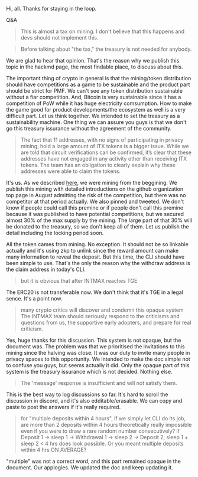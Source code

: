 Hi, all. Thanks for staying in the loop.

Q&A

>This is almost a tax on mining. I don't believe that this happens and devs should not implement this.

>Before talking about "the tax," the treasury is not needed for anybody.

We are glad to hear that opinion. That's the reason why we publish this topic in the hackmd page, the most findable place, to discuss about this. 

The important thing of crypto in general is that the mining/token distribution should have competitions as a game to be sustainable and the product part should be strict for PMF.
We can't see any token distribution sustainable without a fiar competition. And, Bitcoin is very sustainable since it has a competition of PoW while it has huge electricity comsumption.
How to make the game good for product developments/the ecosystem as well is a very difficult part. Let us think together. We intended to set the treasury as a sustainability machine.
One thing we can assure you guys is that we don't go this treasury issurance without the agreement of the community.

>The fact that 11 addresses, with no signs of participating in privacy mining, hold a large amount of ITX tokens is a bigger issue. While we are told that circuit verifications can be confirmed, it’s clear that these addresses have not engaged in any activity other than receiving ITX tokens. The team has an obligation to clearly explain why these addresses were able to claim the tokens.

It's us. As we described [here](https://hackmd.io/zNLtkMXXSCernbkTf1BTrQ?view#The-history-of-this-mining), we were mining from the beggining.
We publish this mining with detailed introductions on the github organization top page in August admitting the risk of the competition, but there was no competitor at that period actually. We also pinned and tweeted.
We don't know if people could call this premine or if people don't call this premine because it was published to have potential competitions, but we secured almost 30% of the max supply by the mining.
The large part of that 30% will be donated to the treasury, so we don't keep all of them. Let us publish the detail including the locking period soon.

All the token cames from mining. No exception. It should not be so linkable actually and it's using zkp to unlink since the reward amount can make many information to reveal the deposit.
But this time, the CLI should have been simple to use. That's the only the reason why the withdraw address is the claim address in today's CLI.

>but it is obvious that after INTMAX reaches TGE

The ERC20 is not transferable now. We don't think that it's TGE in a legal sence. It's a point now.

>many crypto critics will discover and condemn this opaque system
>The INTMAX team should seriously respond to the criticisms and questions from us, the supportive early adopters, and prepare for real criticism. 

Yes, huge thanks for this discussion. This system is not opaque, but the document was. The problem was that we prioritised the invitations to this mining 
since the halving was close. It was our duty to invite many people in privacy spaces to this opportunity. We intended to make the doc simple not to confuse you guys, but seems actually it did.
Only the opaque part of this system is the treasury issurance which is not decided. Nothing else.

>The 'message' response is insufficient and will not satisfy them.

This is the best way to log discussions so far. It's hard to scroll the discussion in discord, and it's also edditable/erasable.
We can copy and paste to post the answers if it's really required.

>for "multiple deposits within 4 hours", if we simply let CLI do its job, are more than 2 deposits within 4 hours theoretically really impossible even if you were to draw a rare random number consecutively? if Deposit 1 -> sleep 1 -> Withdrawal 1 -> sleep 2 -> Deposit 2, sleep 1 + sleep 2 < 4 hrs does look possible. Or you meant multiple deposits within 4 hrs ON AVERAGE?

"multiple" was not a correct word, and this part remained opaque in the document. Our applogies. We updated the doc and keep updating it.
 
